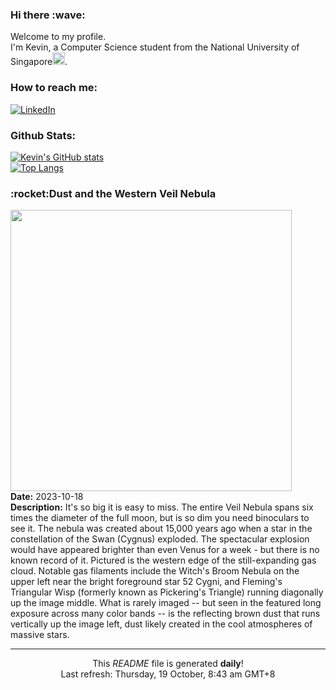 <h3>Hi there :wave:</h3>

Welcome to my profile.   
I'm Kevin, a Computer Science student from the National University of Singapore<img src="https://img.icons8.com/color/96/000000/singapore-circular.png" width="20px"/>.</p>

<h3>How to reach me: </h3>
<a href="https://www.linkedin.com/in/kevin-foong/"><img alt="LinkedIn" src="https://img.shields.io/badge/linkedin-%230077B5.svg?&style=for-the-badge&logo=linkedin&logoColor=white" /></a> 

<h3>Github Stats: </h3> 

[![Kevin's GitHub stats](https://github-readme-stats.vercel.app/api?username=kevin9foong&theme=tokyonight)](https://github.com/anuraghazra/github-readme-stats) <br/>
[![Top Langs](https://github-readme-stats.vercel.app/api/top-langs/?username=kevin9foong&layout=compact&theme=tokyonight)](https://github.com/anuraghazra/github-readme-stats)

<h3>:rocket:Dust and the Western Veil Nebula</h3> 
<img width="450" src="https:&#x2F;&#x2F;apod.nasa.gov&#x2F;apod&#x2F;image&#x2F;2310&#x2F;WesternVeil_Wu_2974.jpg" /><br/>
<b>Date:</b> 2023-10-18<br/>
<b>Description:</b> It&#39;s so big it is easy to miss. The entire Veil Nebula spans six times the diameter of the full moon, but is so dim you need binoculars to see it. The nebula was created about 15,000 years ago when a star in the constellation of the Swan (Cygnus) exploded. The spectacular explosion would have appeared brighter than even Venus for a week - but there is no known record of it.  Pictured is the western edge of the still-expanding gas cloud. Notable gas filaments include the Witch&#39;s Broom Nebula on the upper left near the bright foreground star 52 Cygni, and Fleming&#39;s Triangular Wisp (formerly known as Pickering&#39;s Triangle) running diagonally up the image middle.  What is rarely imaged -- but seen in the featured long exposure across many color bands -- is the reflecting brown dust that runs vertically up the image left, dust likely created in the cool atmospheres of massive stars.<br/>

------------
<p align="center">This <i>README</i> file is generated <b>daily</b>!</br>
Last refresh: Thursday, 19 October, 8:43 am GMT+8<br />